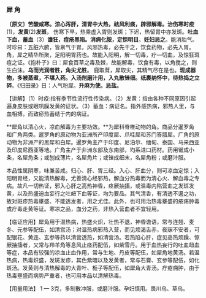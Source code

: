 ### 犀 角

**〔原文〕苦酸咸寒。涼心泻肝，清胃中大热，祛风利痰，辟邪解毒。治伤寒时疫**(1)，**发黄**(2)**发斑**，
伤寒下早，热乘虚入胃则发斑；下迟，热留胃中亦发斑。**吐血下血，蓄血**（3）**谵狂，痘疮黑陷。消痈化脓，定惊明目**。**妊妇忌之**。能消胎气。时珍曰：五脏六腑，皆禀气于胃。风邪热毒，必先干之，饮食药物，必先入胃。角，犀之精华所聚，足阳明胃药也。故能入阳明，解一切毒，疗—切血，及惊狂斑痘之证。《抱朴子》曰：犀食百草之毒及棘，故能解毒，饮食有毒，以角搅之，则生白沫。**乌而光润者胜，角尖尤胜**。 鹿取茸，犀取尖，其精气尽在是也。**现成器物，多被蒸煮，不堪入药。入汤剂磨汁用，入丸散锉细。纸裹纳怀中，待热捣之立碎**。《归田录》日：人气粉犀。**升麻为使。忌盐。**

【讲解】（1）时疫:指有季节性流行性传染病。（2）发黄：指由各种不同原因引起遍身皮肤或眼巩膜发黄的证状。（3）蓄血：病证名。指外感热病，邪热人里，与血相搏，而致瘀热蓄结于内的病证。

**犀角以清心火，凉血解毒为主要功效。**为犀科脊椎动物的角。商品分暹罗角和广角两类。暹罗角的原动物为亚洲所产印度犀、爪哇犀和苏门答腊犀。广角的原动物为非洲产的黑犀和白犀。暹罗角主产于印度、尼泊尔、缅甸、泰国、马来西亚及印度尼西亚等地。广角主产于非洲东部及东南部，均系进口药材。药用锯成小条，名犀角条；或刨成薄片，名犀角片；或锉成细末，名犀角粉；或磨汁服。

本品性属阴寒，味兼苦咸。归心、肝、胃三经。入心、肝血分，则可凉血定惊；入阳明胃经，又能清热解毒，尤善清心经邪热，解血分热毒而为清心火、解血毒之专病。故凡一切热证，邪入心肝之高热神昏，痉厥抽搐，或温毒内陷营血之发斑发黄，以及热盛迫血妄行之吐衄下血等证，均为要品。其气清香，有清透不遏之功，故对斑疹热毒壅盛、不能透发者，用之尤佳。此外，也可用治热毒壅盛的疮疡肿毒或疔毒走黄等证。寒凉之品，血分之药，非热入营血者不宜轻用。

【临证应用】犀角用于温热病，热盛火炽，壮热不退，神昏谵语，常与连翘、麦冬、元参等配伍，如清宫汤；对温热病邪热入营，而见烦渴舌赤，夜寐不安者，可配银花、黄连、玄参等药以清营透热，如清营汤。若热陷心肝，症见高热烦躁、惊厥抽搐者，又常与羚羊角等息风止痉药配伍，如紫雪丹。用于血热妄行的吐血衄血等症，本品有较强的凉血止血作用，常与生地、丹皮等配伍，如犀角地黄汤。若温热病，热毒炽盛，发斑发疹，其色紫暗以及发黄者，常与石膏、玄参等配伍，如化斑汤。发黄则与清热解毒的大青叶、栀子等配伍，如犀角大青汤。疔疮痈肿，由于热毒壅盛而病势严重者，也可用本品以清解热毒。

【用量用法】	1 — 3克，多制散冲服，或磨汁服。孕妇慎用。畏川乌、草乌。
